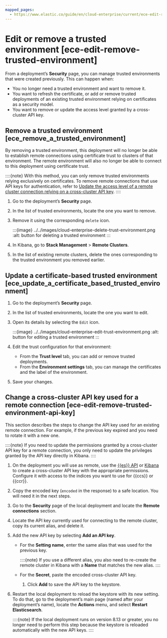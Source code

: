 ```yaml
---
mapped_pages:
  - https://www.elastic.co/guide/en/cloud-enterprise/current/ece-edit-remove-trusted-environment.html
---
```


# Edit or remove a trusted environment [ece-edit-remove-trusted-environment]

From a deployment’s **Security** page, you can manage trusted environments that were created previously. This can happen when:

* You no longer need a trusted environment and want to remove it.
* You want to refresh the certificate, or add or remove trusted deployments of an existing trusted environment relying on certificates as a security model.
* You want to remove or update the access level granted by a cross-cluster API key.


## Remove a trusted environment [ece_remove_a_trusted_environment]

By removing a trusted environment, this deployment will no longer be able to establish remote connections using certificate trust to clusters of that environment. The remote environment will also no longer be able to connect to this deployment using certificate trust.

::::{note}
With this method, you can only remove trusted environments relying exclusively on certificates. To remove remote connections that use API keys for authentication, refer to [Update the access level of a remote cluster connection relying on a cross-cluster API key](#ece-edit-remove-trusted-environment-api-key).
::::


1. Go to the deployment’s **Security** page.
2. In the list of trusted environments, locate the one you want to remove.
3. Remove it using the corresponding `delete` icon.

    :::{image} ../../images/cloud-enterprise-delete-trust-environment.png
    :alt: button for deleting a trusted environment
    :::

4. In Kibana, go to **Stack Management** > **Remote Clusters**.
5. In the list of existing remote clusters, delete the ones corresponding to the trusted environment you removed earlier.


## Update a certificate-based trusted environment [ece_update_a_certificate_based_trusted_environment]

1. Go to the deployment’s **Security** page.
2. In the list of trusted environments, locate the one you want to edit.
3. Open its details by selecting the `Edit` icon.

    :::{image} ../../images/cloud-enterprise-edit-trust-environment.png
    :alt: button for editing a trusted environment
    :::

4. Edit the trust configuration for that environment:

    * From the **Trust level** tab, you can add or remove trusted deployments.
    * From the **Environment settings** tab, you can manage the certificates and the label of the environment.

5. Save your changes.


## Change a cross-cluster API key used for a remote connection [ece-edit-remove-trusted-environment-api-key]

This section describes the steps to change the API key used for an existing remote connection. For example, if the previous key expired and you need to rotate it with a new one.

::::{note}
If you need to update the permissions granted by a cross-cluster API key for a remote connection, you only need to update the privileges granted by the API key directly in Kibana.
::::


1. On the deployment you will use as remote, use the [{{es}} API](https://www.elastic.co/docs/api/doc/elasticsearch/operation/operation-security-create-cross-cluster-api-key) or [Kibana](../api-keys/elasticsearch-api-keys.md) to create a cross-cluster API key with the appropriate permissions. Configure it with access to the indices you want to use for {{ccs}} or {{ccr}}.
2. Copy the encoded key (`encoded` in the response) to a safe location. You will need it in the next steps.
3. Go to the **Security** page of the local deployment and locate the **Remote connections** section.
4. Locate the API key currently used for connecting to the remote cluster, copy its current alias, and delete it.
5. Add the new API key by selecting **Add an API key**.

    * For the **Setting name**, enter the same alias that was used for the previous key.

        ::::{note}
        If you use a different alias, you also need to re-create the remote cluster in Kibana with a **Name** that matches the new alias.
        ::::

    * For the **Secret**, paste the encoded cross-cluster API key.

        1. Click **Add** to save the API key to the keystore.

6. Restart the local deployment to reload the keystore with its new setting. To do that, go to the deployment’s main page (named after your deployment’s name), locate the **Actions** menu, and select **Restart Elasticsearch**.<br>

    ::::{note}
    If the local deployment runs on version 8.13 or greater, you no longer need to perform this step because the keystore is reloaded automatically with the new API keys.
    ::::
